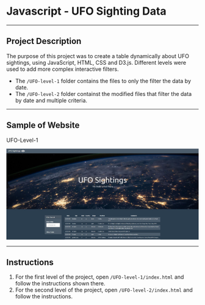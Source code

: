 # Javascript - UFO Sighting Data 

---

## Project Description
The purpose of this project was to create a table dynamically about UFO sightings, using JavaScript, HTML, CSS and D3.js. Different levels were used to add more complex interactive filters.
- The `/UFO-level-1` folder contains the files to only the filter the data by date.
- The `/UFO-level-2` folder containst the modified files that filter the data by date and multiple criteria.

---

## Sample of Website

UFO-Level-1

![Screenshot](https://raw.githubusercontent.com/jfield24/javascript-challenge/main/Screenshots/UFO-Sightings-Level-1.JPG)

---

## Instructions

1. For the first level of the project, open `/UFO-level-1/index.html` and follow the instructions shown there.
2. For the second level of the project, open `/UFO-level-2/index.html` and follow the instructions.



